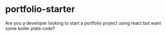# portfolio-starter
Are you a developer looking to start a portfolio project using react but want some boiler plate code?
